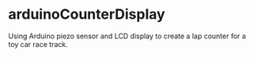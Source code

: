 # arduinoCounterDisplay
Using Arduino piezo sensor and LCD display to create a lap counter for a toy car race track.
